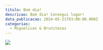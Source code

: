 ```yaml
---
titulo: Bom dia!
descricao: Bom dia! Consegui logar!
data_publicacao: 2024-05-21T03:00:00.000Z
categorias:
  - Miguelices & Brunitezas
---
```


![](/images/content/IMG_5887.JPG)
